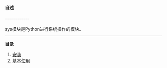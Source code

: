 <h4 id = 'CV'>自述</h4>
------------

sys模块是Python进行系统操作的模块。

----------

**目录**

1. [安装](#c1)
2. [基本使用](#c2)

